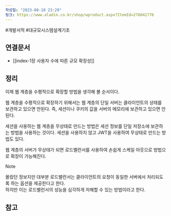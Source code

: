 ```yaml
---
작성일: "2023-08-10 23:29"
링크: https://www.aladin.co.kr/shop/wproduct.aspx?ItemId=276041776
---
```

#개발서적 #대규모시스템설계기초
## 연결문서
- [[index-1장 사용자 수에 따른 규모 확장성]]

## 정리
이제 웹 계층을 수평적으로 확장할 방법을 생각해 볼 순서이다. 

웹 계층을 수평적으로 확장하기 위해서는 웹 계층의 단일 서버는 클라이언트의 상태를 보관하고 있으면 안된다. 
즉, 세션이나 쿠키의 값을 서버의 메모리에 보관하고 있으면 안 된다.

세션을 사용하는 웹 계층을 무상태로 만드는 방법은 세션 정보를 단일 저장소에 보관하는 방법을 사용하는 것이다.
세션을 사용하지 않고 JWT을 사용하여 무상태로 만드는 방법도 있다.

웹 계층의 서버가 무상태가 되면 로드벨런서를 사용하여 손쉽게 스케일 아웃으로 방법으로 확장이 가능해진다.


> [!NOTE]
> 몰랐던 정보지만 대부분 로드밸런서는 클라이언트의 요청이 동일한 서버에서 처리되도록 하는 옵션을 제공한다고 한다.</br>
> 하지만 이는 로드밸런서의 성능을 심각하게 저해할 수 있는 방법이라고 한다.


## 참고

